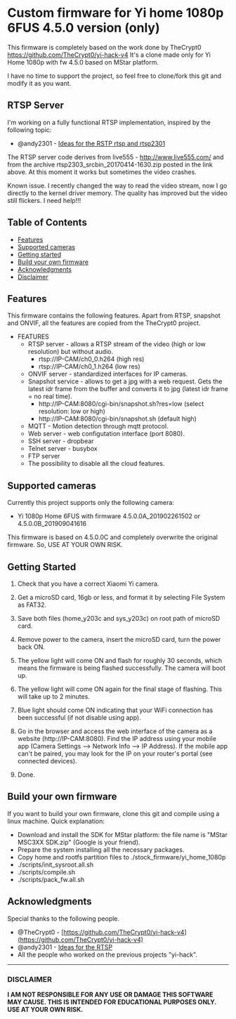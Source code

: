 # Custom firmware for Yi home 1080p 6FUS 4.5.0 version (only)

This firmware is completely based on the work done by TheCrypt0
https://github.com/TheCrypt0/yi-hack-v4
It's a clone made only for Yi Home 1080p with fw 4.5.0 based on MStar platform.

I have no time to support the project, so feel free to clone/fork this git and modify it as you want.

## RTSP Server
I'm working on a fully functional RTSP implementation, inspired by the following topic:
- @andy2301 - [Ideas for the RSTP rtsp and rtsp2301](https://github.com/xmflsct/yi-hack-1080p/issues/5#issuecomment-294326131)

The RTSP server code derives from live555 - http://www.live555.com/ and from the archive rtsp2303_srcbin_20170414-1630.zip posted in the link above.
At this moment it works but sometimes the video crashes.

Known issue.
I recently changed the way to read the video stream, now I go directly to the kernel driver memory.
The quality has improved but the video still flickers.
I need help!!!

## Table of Contents

- [Features](#features)
- [Supported cameras](#supported-cameras)
- [Getting started](#getting-started)
- [Build your own firmware](#build-your-own-firmware)
- [Acknowledgments](#acknowledgments)
- [Disclaimer](#disclaimer)

## Features
This firmware contains the following features.
Apart from RTSP, snapshot and ONVIF, all the features are copied from the TheCrypt0 project.

- FEATURES
  - RTSP server - allows a RTSP stream of the video (high or low resolution) but without audio.
    - rtsp://IP-CAM/ch0_0.h264        (high res)
    - rtsp://IP-CAM/ch0_1.h264        (low res)
  - ONVIF server - standardized interfaces for IP cameras.
  - Snapshot service - allows to get a jpg with a web request.
  Gets the latest idr frame from the buffer and converts it to jpg (latest idr frame = no real time).
    - http://IP-CAM:8080/cgi-bin/snapshot.sh?res=low        (select resolution: low or high)
    - http://IP-CAM:8080/cgi-bin/snapshot.sh        (default high)
  - MQTT - Motion detection through mqtt protocol.
  - Web server - web configutation interface (port 8080).
  - SSH server - dropbear
  - Telnet server - busybox
  - FTP server
  - The possibility to disable all the cloud features.

## Supported cameras

Currently this project supports only the following camera:

- Yi 1080p Home 6FUS with firmware 4.5.0.0A_201902261502 or 4.5.0.0B_201909041616

This firmware is based on 4.5.0.0C and completely overwrite the original firmware.
So, USE AT YOUR OWN RISK.

## Getting Started
1. Check that you have a correct Xiaomi Yi camera.

2. Get a microSD card, 16gb or less, and format it by selecting File System as FAT32.

3. Save both files (home_y203c and sys_y203c) on root path of microSD card.

4. Remove power to the camera, insert the microSD card, turn the power back ON.

5. The yellow light will come ON and flash for roughly 30 seconds, which means the firmware is being flashed successfully. The camera will boot up.

6. The yellow light will come ON again for the final stage of flashing. This will take up to 2 minutes.

7. Blue light should come ON indicating that your WiFi connection has been successful (if not disable using app).

8. Go in the browser and access the web interface of the camera as a website (http://IP-CAM:8080). Find the IP address using your mobile app (Camera Settings --> Network Info --> IP Address). If the mobile app can't be paired, you may look for the IP on your router's portal (see connected devices).

10. Done.

## Build your own firmware
If you want to build your own firmware, clone this git and compile using a linux machine.
Quick explanation:
- Download and install the SDK for MStar platform: the file name is "MStar MSC3XX SDK.zip" (Google is your friend).
- Prepare the system installing all the necessary packages.
- Copy home and rootfs partition files to ./stock_firmware/yi_home_1080p
- ./scripts/init_sysroot.all.sh
- ./scripts/compile.sh
- ./scripts/pack_fw.all.sh

## Acknowledgments
Special thanks to the following people.
- @TheCrypt0 - [https://github.com/TheCrypt0/yi-hack-v4](https://github.com/TheCrypt0/yi-hack-v4)
- @andy2301 - [Ideas for the RTSP](https://github.com/xmflsct/yi-hack-1080p/issues/5#issuecomment-298093437)
- All the people who worked on the previous projects "yi-hack".

---
### DISCLAIMER
**I AM NOT RESPONSIBLE FOR ANY USE OR DAMAGE THIS SOFTWARE MAY CAUSE. THIS IS INTENDED FOR EDUCATIONAL PURPOSES ONLY. USE AT YOUR OWN RISK.**
